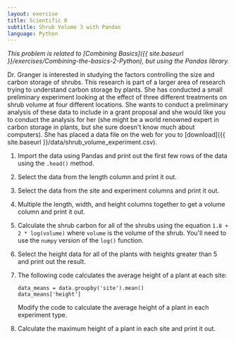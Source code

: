 ```yaml
---
layout: exercise
title: Scientific 0
subtitle: Shrub Volume 3 with Pandas
language: Python
---
```


*This problem is related to [Combining Basics]({{ site.baseurl }}/exercises/Combining-the-basics-2-Python),
but using the Pandas library.*

Dr. Granger is interested in studying the factors controlling the size and
carbon storage of shrubs. This research is part of a larger area of research
trying to understand carbon storage by plants. She has conducted a small
preliminary experiment looking at the effect of three different treatments on
shrub volume at four different locations. She wants to conduct a preliminary
analysis of these data to include in a grant proposal and she would like you to
conduct the analysis for her (she might be a world renowned expert in carbon
storage in plants, but she sure doesn't know much about computers). She has
placed a data file on the web for you to
[download]({{ site.baseurl }}/data/shrub_volume_experiment.csv).

1. Import the data using Pandas and print out the first few rows of the data
   using the `.head()` method.
2. Select the data from the length column and print it out.
3. Select the data from the site and experiment columns and print it out.
4. Multiple the length, width, and height columns together to get a volume
   column and print it out.
5. Calculate the shrub carbon for all of the shrubs using the equation
       `1.8 + 2 * log(volume)` where `volume` is the volume of the shrub. 
   You'll need to use the `numpy` version of the `log()` function. 
6. Select the height data for all of the plants with heights greater than 5 and
   print out the result.
7. The following code calculates the average height of a plant at each site:

   ```
   data_means = data.groupby('site').mean()
   data_means['height']
   ```
   Modify the code to calculate the average height of a plant in each experiment type.
8. Calculate the maximum height of a plant in each site and print it out.
